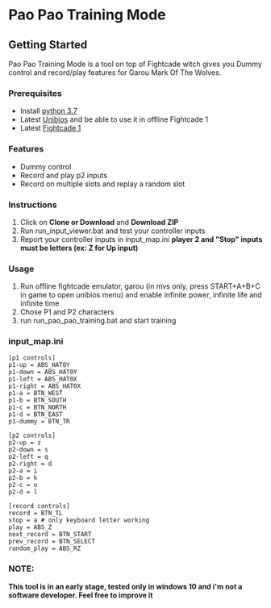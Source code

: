 # Pao Pao Training Mode #

## Getting Started ###
Pao Pao Training Mode is a tool on top of Fightcade witch gives you Dummy control and record/play features for Garou Mark Of The Wolves.

### Prerequisites ###
* Install [python 3.7](https://www.python.org/ftp/python/3.7.3/python-3.7.3.exe)
* Latest [Unibios](http://unibios.free.fr/download.html) and be able to use it in offline Fightcade 1
* Latest [Fightcade 1](https://www.fightcade.com/download/windows)

### Features ###
* Dummy control
* Record and play p2 inputs
* Record on multiple slots and replay a random slot

### Instructions ###
1. Click on **Clone or Download** and **Download ZIP**
2. Run run_input_viewer.bat and test your controller inputs
3. Report your controller inputs in input_map.ini **player 2 and "Stop" inputs must be letters (ex: Z for Up input)**

### Usage ###
1. Run offline fightcade emulator, garou (in mvs only, press START+A+B+C in game to open unibios menu) and enable infinite power, infinite life and infinite time
2. Chose P1 and P2 characters
3. run run_pao_pao_training.bat and start training

### input_map.ini ###
```
[p1 controls]
p1-up = ABS_HAT0Y
p1-down = ABS_HAT0Y
p1-left = ABS_HAT0X
p1-right = ABS_HAT0X
p1-a = BTN_WEST
p1-b = BTN_SOUTH
p1-c = BTN_NORTH
p1-d = BTN_EAST
p1-dummy = BTN_TR

[p2 controls]
p2-up = z
p2-down = s
p2-left = q
p2-right = d
p2-a = i
p2-b = k
p2-c = o
p2-d = l

[record controls]
record = BTN_TL
stop = a # only keyboard letter working
play = ABS_Z
next_record = BTN_START
prev_record = BTN_SELECT
random_play = ABS_RZ
```

### NOTE: ###
**This tool is in an early stage, tested only in windows 10 and i'm not a software developer. Feel free to improve it**
